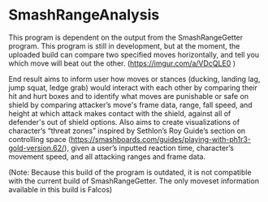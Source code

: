 ﻿# SmashRangeAnalysis
This program is dependent on the output from the SmashRangeGetter program. This program is still in development, but at the moment, the uploaded build can compare two specified moves horizontally, and tell you which move will beat out the other. (https://imgur.com/a/VDcQLE0 ) 

End result aims to inform user how moves or stances (ducking, landing lag, jump squat, ledge grab) would interact with each other by comparing their hit and hurt boxes and to identify what moves are punishable or safe on shield by comparing attacker’s move's frame data, range, fall speed, and height at which attack makes contact with the shield, against all of defender's out of shield options. Also aims to create visualizations of character’s “threat zones” inspired by Sethlon’s Roy Guide’s section on controlling space (https://smashboards.com/guides/playing-with-ph1r3-gold-version.62/), given a user’s inputted reaction time, character’s movement speed, and all attacking ranges and frame data.

(Note: Because this build of the program is outdated, it is not compatible with the current build of SmashRangeGetter. The only moveset information available in this build is Falcos)

